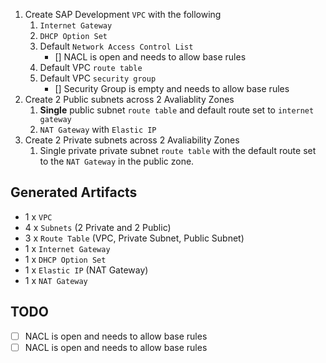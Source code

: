 
1. Create SAP Development `VPC` with the following
    1. `Internet Gateway`
    1. `DHCP Option Set`
    1. Default `Network Access Control List`
        - [] NACL is open and needs to allow base rules
    1. Default VPC `route table`
    1. Default VPC `security group`
       - [] Security Group is empty and needs to allow base rules
1. Create 2 Public subnets across 
2 Avaliablity Zones
    1. **Single** public subnet `route table` and default route set to `internet gateway`
    1. `NAT Gateway` with `Elastic IP`
1. Create 2 Private subnets across 2 Avaliability Zones
    1. Single private private subnet `route table` with the default route set to the `NAT Gateway` in the public zone. 


## Generated Artifacts
- 1 x `VPC`
- 4 x `Subnets` (2 Private and 2 Public)
- 3 x `Route Table` (VPC, Private Subnet, Public Subnet)
- 1 x `Internet Gateway`
- 1 x `DHCP Option Set`
- 1 x `Elastic IP` (NAT Gateway)
- 1 x `NAT Gateway`


## TODO 
- [ ] NACL is open and needs to allow base rules
- [ ] NACL is open and needs to allow base rules